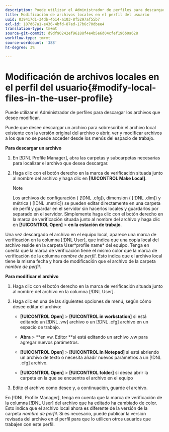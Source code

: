 ```yaml
---
description: Puede utilizar el Administrador de perfiles para descargar los archivos que desee modificar.
title: Modificación de archivos locales en el perfil del usuario
uuid: 839417d1-34db-4b14-a103-8f5297af55b7
exl-id: 187d67a1-e436-4bfd-87ad-17b6c70dbee4
translation-type: tm+mt
source-git-commit: d9df90242ef96188f4e4b5e6d04cfef196b0a628
workflow-type: tm+mt
source-wordcount: '388'
ht-degree: 3%

---
```


# Modificación de archivos locales en el perfil del usuario{#modify-local-files-in-the-user-profile}

Puede utilizar el Administrador de perfiles para descargar los archivos que desee modificar.

Puede que desee descargar un archivo para sobrescribir el archivo local existente con la versión original del archivo o abrir, ver y modificar archivos a los que no se puede acceder desde los menús del espacio de trabajo.

**Para descargar un archivo**

1. En [!DNL Profile Manager], abra las carpetas y subcarpetas necesarias para localizar el archivo que desea descargar.
1. Haga clic con el botón derecho en la marca de verificación situada junto al nombre del archivo y haga clic en **[!UICONTROL Make Local]**.

   >[!NOTE]
   >
   >Los archivos de configuración ( [!DNL .cfg]), dimensión ( [!DNL .dim]) y métrica ( [!DNL .metric]) se pueden editar directamente en una carpeta de perfil y guardar en el servidor sin hacerlos locales y guardarlos por separado en el servidor. Simplemente haga clic con el botón derecho en la marca de verificación situada junto al nombre del archivo y haga clic en **[!UICONTROL Open]** > **en la estación de trabajo**.

Una vez descargado el archivo en el equipo local, aparece una marca de verificación en la columna [!DNL User], que indica que una copia local del archivo reside en la carpeta User\*profile name* del equipo. Tenga en cuenta que la marca de verificación tiene el mismo color que la marca de verificación de la columna *nombre de perfil*. Esto indica que el archivo local tiene la misma fecha y hora de modificación que el archivo de la carpeta *nombre de perfil*.

**Para modificar el archivo**

1. Haga clic con el botón derecho en la marca de verificación situada junto al nombre del archivo en la columna [!DNL User].
1. Haga clic en una de las siguientes opciones de menú, según cómo desee editar el archivo:

   * **[!UICONTROL Open]** >  **[!UICONTROL in workstation]** si está editando un  [!DNL .vw] archivo o un  [!DNL .cfg] archivo en un espacio de trabajo.

   * **Abra**  > **en vw. Editor **si está editando un archivo .vw para agregar nuevos parámetros.

   * **[!UICONTROL Open]** >  **[!UICONTROL In Notepad]** si está abriendo un archivo de texto o necesita añadir nuevos parámetros a un  [!DNL .cfg] archivo.

   * **[!UICONTROL Open]** >  **[!UICONTROL folder]** si desea abrir la carpeta en la que se encuentra el archivo en el equipo

1. Edite el archivo como desee y, a continuación, guarde el archivo.

En [!DNL Profile Manager], tenga en cuenta que la marca de verificación de la columna [!DNL User] del archivo que ha editado ha cambiado de color. Esto indica que el archivo local ahora es diferente de la versión de la carpeta *nombre de perfil*. Si es necesario, puede publicar la versión revisada del archivo en el perfil para que lo utilicen otros usuarios que trabajen con este perfil.
